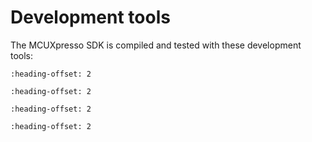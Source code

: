 # Development tools

The MCUXpresso SDK is compiled and tested with these development tools:

```{include} ../../../release/commonrn/topics/development_tools_mcuxpresso.md
:heading-offset: 2
```

```{include} ../../../release/commonrn/topics/development_tools_iar.md
:heading-offset: 2
```

```{include} ../../../release/commonrn/topics/development_tools_mdk.md
:heading-offset: 2
```

```{include} ../../../release/commonrn/topics/development_tools_armgcc.md
:heading-offset: 2
```
